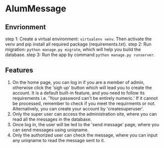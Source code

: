 # AlumMessage
## Envrionment
step 1: Create a virtual environment: `virtualenv venv`. Then activate the venv and pip install all required package (requirements.txt).
step 2: Run migration: `python manage.py migrate`, which will help you build the database. 
step 3: Run the app by command `python manage.py runserver`.

## Features
1. On the home page, you can log in if you are a member of admin, otherwise click the 'sigh up' button which will lead you to create the account. It is a default  built-in feature, and you need to follow its requirements i.e. 'Your password can't be entirely numeric.' If it cannot be processed, remember to check if you meet the requirments or not. Alternatively, you can create your account by 'createsuperuser'. 
2. Only the super user can access the administration site, where you can read all the messages in the database.
3. Once log in, the user will be led to the 'send message' page, where you can send messages using uniqname.
4. Only the authorized user can check the message, where you can input any uniqname to read the message sent to it.

